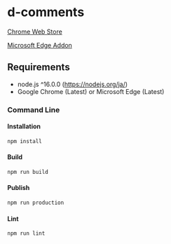 # d-comments

[Chrome Web Store](https://chrome.google.com/webstore/detail/d-comments/jocjhkklfiaojhhnjiejmimlohaemiep)

[Microsoft Edge Addon](https://microsoftedge.microsoft.com/addons/detail/dcomments/megnnllcbcmllggmljcgbadfblpodanp)

## Requirements

- node.js ^16.0.0 (<https://nodejs.org/ja/>)
- Google Chrome (Latest) or Microsoft Edge (Latest)

### Command Line

#### Installation

```bash
npm install
```

#### Build

```bash
npm run build
```

#### Publish

```bash
npm run production
```

#### Lint

```bash
npm run lint
```
